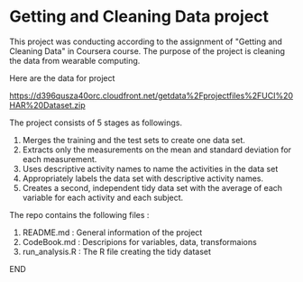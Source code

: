 Getting and Cleaning Data project
============

This project was conducting according to the assignment of "Getting and Cleaning Data" in Coursera course.
The purpose of the project is cleaning the data from wearable computing. 

Here are the data for project

https://d396qusza40orc.cloudfront.net/getdata%2Fprojectfiles%2FUCI%20HAR%20Dataset.zip

The project consists of 5 stages as followings.

1. Merges the training and the test sets to create one data set.
2. Extracts only the measurements on the mean and standard deviation for each measurement. 
3. Uses descriptive activity names to name the activities in the data set
4. Appropriately labels the data set with descriptive activity names. 
5. Creates a second, independent tidy data set with the average of each variable for each activity and each subject. 

The repo contains the following files :

1. README.md : General information of the project
2. CodeBook.md : Descripions for variables, data, transformaions  
3. run_analysis.R : The R file creating the tidy dataset

END
 

